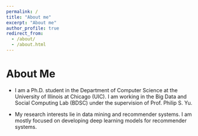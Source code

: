 ```yaml
---
permalink: /
title: "About me"
excerpt: "About me"
author_profile: true
redirect_from: 
  - /about/
  - /about.html
---
```


# About Me
* I am a Ph.D. student in the Department of Computer Science at the University of Illinois at Chicago (UIC). I am working in the Big Data and Social Computing Lab (BDSC) under the supervision of Prof. Philip S. Yu.

* My research interests lie in data mining and recommender systems. I am mostly focused on developing deep learning models for recommender systems.

